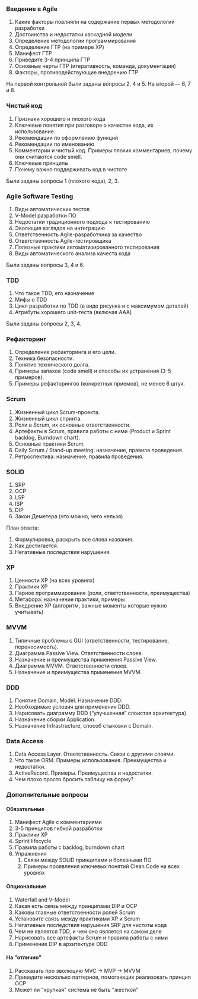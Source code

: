 ### Введение в Agile

  1. Какие факторы повлияли на содержание первых методологий разработки
  1. Достоинства и недостатки каскадной модели
  1. Определение методологии программирования
  1. Определение ГТР (на примере XP)
  1. Манифест ГТР
  1. Приведите 3-4 принципа ГТР
  1. Основные черты ГТР (итеративность, команда, документация)
  1. Факторы, противодействующие внедрению ГТР

На первой контрольной были заданы вопросы 2, 4 и 5. На второй — 6, 7 и 8.

### Чистый код

  1. Признаки хорошего и плохого кода
  1. Ключевые понятия при разговоре о качестве кода, их использование.
  1. Рекомендации по оформлению функций
  1. Рекомендации по именованию
  1. Комментарии и чистый код. Примеры плохих комментариев, почему они считаются
     code smell.
  1. Ключевые принципы
  1. Почему важно поддерживать код в чистоте

Были заданы вопросы 1 (плохого кода), 2, 3.

### Agile Software Testing

  1. Виды автоматических тестов
  1. V-Model разработки ПО
  1. Недостатки традиционного подхода к тестированию
  1. Эволюция взглядов на интеграцию
  1. Ответственность Agile-разработчика за качество
  1. Ответственность Agile-тестировщика
  1. Полезные практики автоматизированного тестирования
  1. Виды автоматического анализа качеста кода

Были заданы вопросы 3, 4 и 6.

### TDD

  1. Что такое TDD, его назначение
  1. Мифы о TDD
  1. Цикл разработки по TDD (в виде рисунка и с максимумом деталей)
  1. Атрибуты хорошего unit-теста (включая AAA)

Были заданы вопросы 2, 3, 4.

### Рефакторинг

  1. Определение рефакторинга и его цели.
  1. Техника безопасности.
  1. Понятие технического долга.
  1. Примеры запахов (code smell) и способы их устранения (3-5 примеров).
  1. Примеры рефакторингов (конкретных приемов), не менее 6 штук.

### Scrum

  1. Жизненный цикл Scrum-проекта.
  2. Жизненный цикл спринта.
  3. Роли в Scrum, их основные ответственности.
  4. Артефакты в Scrum, правила работы с ними (Product и Sprint backlog, Burndown chart).
  5. Основные практики Scrum.
  6. Daily Scrum / Stand-up meeting: назначение, правила проведения.
  7. Ретроспектива: назначение, правила проведения.

### SOLID

  1. SRP
  2. OCP
  3. LSP
  4. ISP
  5. DIP
  6. Закон Деметера (что можно, чего нельзя)

План ответа:

  1. Формулировка, раскрыть все слова названия.
  1. Как достигается.
  1. Негативные последствия нарушения.

### XP

  1. Ценности XP (на всех уровнях)
  1. Практики XP
  1. Парное программирование (роли, ответственности, преимущества)
  1. Метафора: назначение практики, примеры
  1. Внедрение XP (алгоритм, важные моменты которые нужно учитывать)

### MVVM

  1. Типичные проблемы с GUI (ответственности, тестирование, переносимость).
  1. Диаграмма Passive View. Ответственности слоев.
  1. Назначение и преимущества применения Passive View.
  1. Диаграмма MVVM. Ответственности слоев.
  1. Назначение и преимущества применения MVVM.

### DDD

  1. Понятие Domain, Model. Назначение DDD.
  1. Необходимые условия для применения DDD.
  1. Нарисовать диаграмму DDD (“улучшенная” слоистая архитектура).
  1. Назначение сборки Application.
  1. Назначение Infrastructure, способ стыковки с Domain.

### Data Access

  1. Data Access Layer. Ответственность. Связи с другими слоями.
  2. Что такое ORM. Примеры использования. Преимущества и недостатки.
  3. ActiveRecord. Примеры. Преимущества и недостатки.
  4. Чем плохо просто бросить таблицу на форму?

### Дополнительные вопросы

#### Обязательные

  1. Манифест Agile с комментариями
  1. 3-5 принципов гибкой разработки
  1. Практики XP
  1. Sprint lifecycle
  1. Правила работы с backlog, burndown chart
  1. Упражнения
     1. Связи между SOLID принципами и болезными ПО
     1. Примеры проявления ключевых понятий Clean Code на всех уровнях

#### Опциональные

  1. Waterfall and V-Model
  1. Какая есть связь между принципами DIP и OCP
  1. Каковы главные ответственности ролей Scrum
  1. Установите связь между практиками XP и Scrum
  1. Негативные последствия нарушения SRP для чистоты кода
  1. Чем не является TDD, и чем оно является на самом деле
  1. Нарисовать все артефакты Scrum и правила работы с ними
  1. Применение DIP в архитектуре DDD

#### На "отлично"

  1. Рассказать про эволюцию MVC -> MVP -> MVVM
  1. Приведите несколько паттернов, помогающих реализовать принцип OCP
  1. Может ли "хрупкая" система не быть "жесткой"
